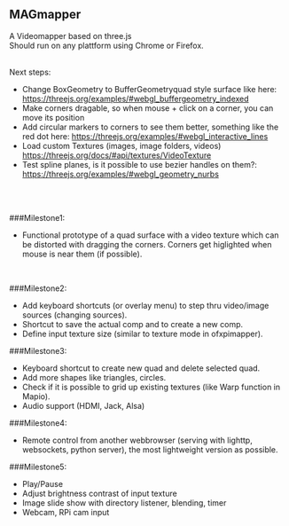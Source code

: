 ## MAGmapper
A Videomapper based on three.js<br />
Should run on any plattform using Chrome or Firefox.<br />

<br />
Next steps:

<br />

- Change BoxGeometry to BufferGeometryquad style surface like here: https://threejs.org/examples/#webgl_buffergeometry_indexed
- Make corners dragable, so when mouse + click on a corner, you can move its position
- Add circular markers to corners to see them better, something like the red dot here: https://threejs.org/examples/#webgl_interactive_lines
- Load custom Textures (images, image folders, videos) https://threejs.org/docs/#api/textures/VideoTexture
- Test spline planes, is it possible to use bezier handles on them?: https://threejs.org/examples/#webgl_geometry_nurbs
<br />
<br />

###Milestone1:
- Functional prototype of a quad surface with a video texture which can be distorted with dragging the corners. Corners get higlighted when mouse is near them (if possible).
<br />

###Milestone2:
- Add keyboard shortcuts (or overlay menu) to step thru video/image sources (changing sources).
- Shortcut to save the actual comp and to create a new comp.
- Define input texture size (similar to texture mode in ofxpimapper).

###Milestone3:
- Keyboard shortcut to create new quad and delete selected quad.
- Add more shapes like triangles, circles.
- Check if it is possible to grid up existing textures (like Warp function in  Mapio).
- Audio support (HDMI, Jack, Alsa)

###Milestone4:
- Remote control from another webbrowser (serving with lighttp, websockets, python server), the most lightweight version as possible.

###Milestone5:
- Play/Pause
- Adjust brightness contrast of input texture
- Image slide show with directory listener, blending, timer
- Webcam, RPi cam input



